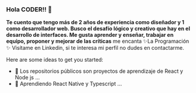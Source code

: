 ### Hola CODER!! 👋


**Te cuento que tengo más de 2 años de experiencia como diseñador y 1 como desarrollador web. Busco el desafío lógico y creativo que hay en el desarrollo de interfaces. Me gusta aprender  y enseñar, trabajar en equipo, proponer y mejorar de las críticas** me encanta ✨La Programación ✨ Visítame en Linkedin, si te interesa mi perfil no dudes en contactarme.

Here are some ideas to get you started:

- 🌱 Los repositorios públicos son proyectos de aprendizaje de React y Node js ...
- 👯 Aprendiendo React Native y Typescript ...

